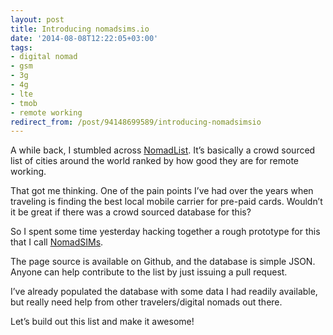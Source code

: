 ```yaml
---
layout: post
title: Introducing nomadsims.io
date: '2014-08-08T12:22:05+03:00'
tags:
- digital nomad
- gsm
- 3g
- 4g
- lte
- tmob
- remote working
redirect_from: /post/94148699589/introducing-nomadsimsio
---
```


A while back, I stumbled across [NomadList](http://nomadlist.io/). It’s basically a crowd sourced list of cities around the world ranked by how good they are for remote working.

That got me thinking. One of the pain points I’ve had over the years when traveling is finding the best local mobile carrier for pre-paid cards. Wouldn’t it be great if there was a crowd sourced database for this?

So I spent some time yesterday hacking together a rough prototype for this that I call [NomadSIMs](http://nomadsims.io/).

The page source is available on Github, and the database is simple JSON. Anyone can help contribute to the list by just issuing a pull request.

I’ve already populated the database with some data I had readily available, but really need help from other travelers/digital nomads out there.

Let’s build out this list and make it awesome!
